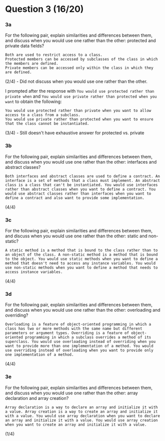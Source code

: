 # Question 3 (16/20)
### 3a
For the following pair, explain similarities and differences between them, and discuss when you would use one rather than the other:
protected and private data fields?

```
Both are used to restrict access to a class.
Protected members can be accessed by subclasses of the class in which the members are defined.
Private members can be accessed only within the class in which they are defined.
```

(2/4) - Did not discuss when you would use one rather than the other.

I prompted after the response with ```You would use protected rather than private when``` and ```You would use private rather than protected when you want``` to obtain the following:

```
You would use protected rather than private when you want to allow access to a class from a subclass.
You would use private rather than protected when you want to ensure that the class cannot be instantiated.
```

(3/4) - Still doesn't have exhaustive answer for protected vs. private

### 3b
For the following pair, explain similarities and differences between them, and discuss when you would use one rather than the other:
interfaces and abstract classes?

```
Both interfaces and abstract classes are used to define a contract. An interface is a set of methods that a class must implement. An abstract class is a class that can't be instantiated. You would use interfaces rather than abstract classes when you want to define a contract. You would use abstract classes rather than interfaces when you want to define a contract and also want to provide some implementation.
```

(4/4)

### 3c
For the following pair, explain similarities and differences between them, and discuss when you would use one rather than the other:
static and non-static?

```
A static method is a method that is bound to the class rather than to an object of the class. A non-static method is a method that is bound to the object. You would use static methods when you want to define a method that doesn't need to access any instance variables. You would use non-static methods when you want to define a method that needs to access instance variables.
```

(4/4)

### 3d
For the following pair, explain similarities and differences between them, and discuss when you would use one rather than the other:
overloading and overriding?

```
Overloading is a feature of object-oriented programming in which a class has two or more methods with the same name but different parameters or argument types. Overriding is a feature of object-oriented programming in which a subclass overrides a method of its superclass. You would use overloading instead of overriding when you want to provide more than one implementation of a method. You would use overriding instead of overloading when you want to provide only one implementation of a method.
```

(4/4)

### 3e
For the following pair, explain similarities and differences between them, and discuss when you would use one rather than the other:
array declaration and array creation?

```
Array declaration is a way to declare an array and initialize it with a value. Array creation is a way to create an array and initialize it with a value. You would use array declaration when you want to declare an array and initialize it with a value. You would use array creation when you want to create an array and initialize it with a value.
```

(1/4)
